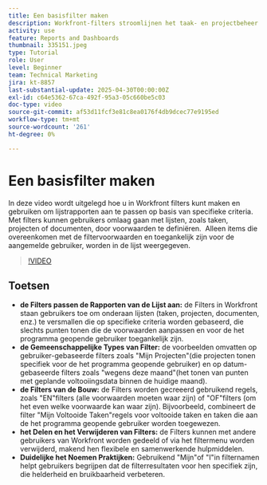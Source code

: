 ```yaml
---
title: Een basisfilter maken
description: Workfront-filters stroomlijnen het taak- en projectbeheer door gebruikers toe te staan lijsten aan te passen op basis van criteria zoals gebruikerstoewijzingen, deadlines en voltooiingsstatus, waardoor workflows efficiënter en beter samenwerken.
activity: use
feature: Reports and Dashboards
thumbnail: 335151.jpeg
type: Tutorial
role: User
level: Beginner
team: Technical Marketing
jira: kt-8857
last-substantial-update: 2025-04-30T00:00:00Z
exl-id: c64e5362-67ca-492f-95a3-05c660be5c03
doc-type: video
source-git-commit: af53d11fcf3e81c8ea0176f4db9dcec77e9195ed
workflow-type: tm+mt
source-wordcount: '261'
ht-degree: 0%

---
```


# Een basisfilter maken

In deze video wordt uitgelegd hoe u in Workfront filters kunt maken en gebruiken om lijstrapporten aan te passen op basis van specifieke criteria. &#x200B; Met filters kunnen gebruikers omlaag gaan met lijsten, zoals taken, projecten of documenten, door voorwaarden te definiëren. &#x200B; Alleen items die overeenkomen met de filtervoorwaarden en toegankelijk zijn voor de aangemelde gebruiker, worden in de lijst weergegeven. &#x200B;


>[!VIDEO](https://video.tv.adobe.com/v/335151/?quality=12&learn=on&enablevpops)

## Toetsen

* **de Filters passen de Rapporten van de Lijst aan:** de Filters in Workfront staan gebruikers toe om onderaan lijsten (taken, projecten, documenten, enz.) te versmallen die op specifieke criteria worden gebaseerd, die slechts punten tonen die de voorwaarden aanpassen en voor de het programma geopende gebruiker toegankelijk zijn. &#x200B;
* **de Gemeenschappelijke Types van Filter:** de voorbeelden omvatten op gebruiker-gebaseerde filters zoals &quot;Mijn Projecten&quot;(die projecten tonen specifiek voor de het programma geopende gebruiker) en op datum-gebaseerde filters zoals &quot;wegens deze maand&quot;(het tonen van punten met geplande voltooiingsdata binnen de huidige maand). &#x200B;
* **de Filters van de Bouw:** de Filters worden gecreeerd gebruikend regels, zoals &quot;EN&quot;filters (alle voorwaarden moeten waar zijn) of &quot;OF&quot;filters (om het even welke voorwaarde kan waar zijn). &#x200B; Bijvoorbeeld, combineert de filter &quot;Mijn Voltooide Taken&quot;regels voor voltooide taken en taken die aan de het programma geopende gebruiker worden toegewezen. &#x200B;
* **het Delen en het Verwijderen van Filters:** de Filters kunnen met andere gebruikers van Workfront worden gedeeld of via het filtermenu worden verwijderd, makend hen flexibele en samenwerkende hulpmiddelen. &#x200B;
* **Duidelijke het Noemen Praktijken:** Gebruikend &quot;Mijn&quot;of &quot;I&quot;in filternamen helpt gebruikers begrijpen dat de filterresultaten voor hen specifiek zijn, die helderheid en bruikbaarheid verbeteren. &#x200B;

